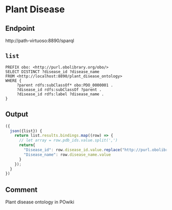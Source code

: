# Plant Disease

## Endpoint
http://path-virtuoso:8890/sparql

## `list`

```sparql
PREFIX obo: <http://purl.obolibrary.org/obo/>
SELECT DISTINCT ?disease_id ?disease_name
FROM <http://localhost:8890/plant_disease_ontology>
WHERE {
     ?parent rdfs:subClassOf* obo:PDO_0000001 .
     ?disease_id rdfs:subClassOf ?parent .
     ?disease_id rdfs:label ?disease_name .
}

```

## Output

```javascript
({
  json({list}) {
    return list.results.bindings.map((row) => {
      // let array = row.pdb_ids.value.split(',')
      return{
        "Disease_id": row.disease_id.value.replace("http://purl.obolibrary.org/obo/",""),
        "Disease_name": row.disease_name.value
      }
    });
  }
})

```

## Comment
Plant disease ontology in POwiki